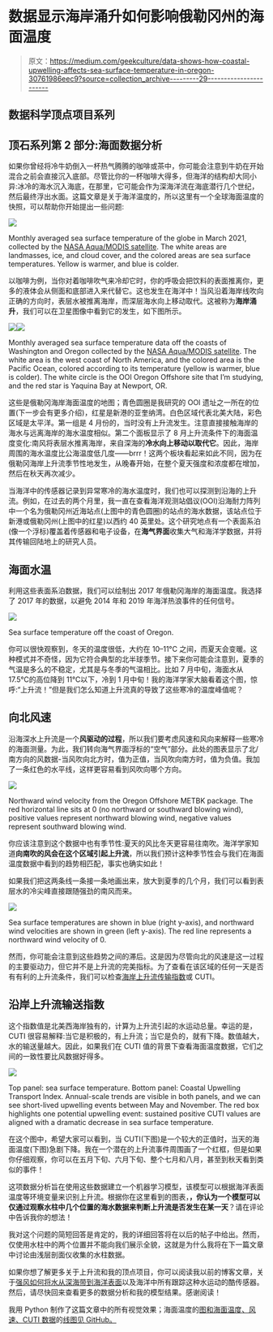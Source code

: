 # 数据显示海岸涌升如何影响俄勒冈州的海面温度

> 原文：<https://medium.com/geekculture/data-shows-how-coastal-upwelling-affects-sea-surface-temperature-in-oregon-30761986eec9?source=collection_archive---------29----------------------->

## 数据科学顶点项目系列

## 顶石系列第 2 部分:海面数据分析

如果你曾经将冷牛奶倒入一杯热气腾腾的咖啡或茶中，你可能会注意到牛奶在开始混合之前会直接沉入底部。尽管比你的一杯咖啡大得多，但海洋的结构却大同小异:冰冷的海水沉入海底，在那里，它可能会作为深海洋流在海底潜行几个世纪，然后最终浮出水面。这篇文章是关于海洋温度的，所以这里有一个全球海面温度的快照，可以帮助你开始提出一些问题:

![](img/aa75bc71979d74221a4947a98da5d48b.png)

Monthly averaged sea surface temperature of the globe in March 2021, collected by the [NASA Aqua/MODIS satellite](https://neo.sci.gsfc.nasa.gov/view.php?datasetId=MYD28M). The white areas are landmasses, ice, and cloud cover, and the colored areas are sea surface temperatures. Yellow is warmer, and blue is colder.

以咖啡为例，当你对着咖啡吹气来冷却它时，你的呼吸会把饮料的表面推离你，更多的液体会从侧面和底部进入来代替它。这也发生在海洋中！当风沿着海岸线吹向正确的方向时，表层水被推离海岸，而深层海水向上移动取代。这被称为**海岸涌升**，我们可以在卫星图像中看到它的发生，如下图所示。

![](img/b63159cac0f6f9026b3f68429cb9ecfc.png)![](img/52ef0b98d34345654d7147100b467e1d.png)

Monthly averaged sea surface temperature data off the coasts of Washington and Oregon collected by the [NASA Aqua/MODIS satellite](https://neo.sci.gsfc.nasa.gov/view.php?datasetId=MYD28M&year=2017). The white area is the west coast of North America, and the colored area is the Pacific Ocean, colored according to its temperature (yellow is warmer, blue is colder). The white circle is the OOI Oregon Offshore site that I’m studying, and the red star is Yaquina Bay at Newport, OR.

这些是俄勒冈海岸海面温度的地图；青色圆圈是我研究的 OOI 遗址之一所在的位置(下一步会有更多介绍)，红星是新港的亚奎纳湾。白色区域代表北美大陆，彩色区域是太平洋。第一组是 4 月份的，当时没有上升流发生。注意直接接触海岸的海水与远离海岸的海水温度相似。第二个面板显示了 8 月上升流条件下的海面温度变化:南风将表层水推离海岸，来自深海的**冷水向上移动以取代它**。因此，海岸周围的海水温度比公海温度低几度——brrr！这两个板块看起来如此不同，因为在俄勒冈海岸上升流季节性地发生，从晚春开始，在整个夏天强度和浓度都在增加，然后在秋天再次减少。

当海洋中的传感器记录到异常寒冷的海水温度时，我们也可以探测到沿海的上升流。例如，在过去的两个月里，我一直在查看海洋观测站倡议(OOI)沿海耐力阵列中一个名为俄勒冈州近海站点(上图中的青色圆圈)的站点的海水数据，该站点位于新港或俄勒冈州(上图中的红星)以西约 40 英里处。这个研究地点有一个表面系泊(像一个浮标)覆盖着传感器和电子设备，在**海气界面**收集大气和海洋学数据，并将其传输回陆地上的研究人员。

## 海面水温

利用这些表面系泊数据，我们可以绘制出 2017 年俄勒冈海岸的海面温度。我选择了 2017 年的数据，以避免 2014 年和 2019 年海洋热浪事件的任何信号。

![](img/1b7febf2a0c44b57f88330c746645b22.png)

Sea surface temperature off the coast of Oregon.

你可以很快观察到，冬天的温度很低，大约在 10–11°C 之间，而夏天会变暖。这种模式并不奇怪，因为它符合典型的北半球季节。接下来你可能会注意到，夏季的气温是多么的不稳定，尤其是与冬季的气温相比。比如 7 月中旬，海面水从 17.5℃的高位降到 11℃以下，冷到 1 月中旬！我的海洋学家大脑看着这个图，惊呼:“上升流！”但是我们怎么知道上升流真的导致了这些寒冷的温度峰值呢？

## 向北风速

沿海深水上升流是一个**风驱动的过程**，所以我们要考虑风速和风向来解释一些寒冷的海面测量。为此，我们转向海气界面浮标的“空气”部分。此处的图表显示了北/南方向的风数据-当风吹向北方时，值为正值，当风吹向南方时，值为负值。我加了一条红色的水平线，这样更容易看到风吹向哪个方向。

![](img/f0176a98a70b4a1c930164edd591267c.png)

Northward wind velocity from the Oregon Offshore METBK package. The red horizontal line sits at 0 (no northward or southward blowing wind), positive values represent northward blowing wind, negative values represent southward blowing wind.

你应该注意到这个数据中也有季节性:夏天的风比冬天更容易往南吹。海洋学家知道**向南吹的风会在这个区域引起上升流**，所以我们预计这种季节性会与我们在海面温度数据中看到的趋势相匹配，事实也确实如此！

如果我们把这两条线一条接一条地画出来，放大到夏季的几个月，我们可以看到表层水的冷尖峰直接跟随强劲的南风而来。

![](img/3125080fd2856587afac7f2b58397900.png)

Sea surface temperatures are shown in blue (right y-axis), and northward wind velocities are shown in green (left y-axis). The red line represents a northward wind velocity of 0.

然而，你可能会注意到这些趋势之间的滞后。这是因为尽管向北的风速是这一过程的主要驱动力，但它并不是上升流的完美指标。为了查看在该区域的任何一天是否有有利的上升流条件，我们可以检查[海岸上升流传输指数](https://oceanview.pfeg.noaa.gov/products/upwelling/cutibeuti)或 CUTI。

## 沿岸上升流输送指数

这个指数值是北美西海岸独有的，计算为上升流引起的水运动总量。幸运的是，CUTI 很容易解释:当它是积极的，有上升流；当它是负的，就有下降。数值越大，水的输送量越大。因此，如果我们在 CUTI 值的背景下查看海面温度数据，它们之间的一致性要比风数据好得多。

![](img/7583de1483eb20dde15cc19ff093f746.png)

Top panel: sea surface temperature. Bottom panel: Coastal Upwelling Transport Index. Annual-scale trends are visible in both panels, and we can see short-lived upwelling events between May and November. The red box highlights one potential upwelling event: sustained positive CUTI values are aligned with a dramatic decrease in sea surface temperature.

在这个图中，希望大家可以看到，当 CUTI(下图)是一个较大的正值时，当天的海面温度(下图)急剧下降。我在一个潜在的上升流事件周围画了一个红框，但是如果你仔细观察，你可以在五月下旬、六月下旬、整个七月和八月，甚至到秋天看到类似的事件！

这项数据分析旨在使用这些数据建立一个机器学习模型，该模型可以根据海洋表面温度等环境变量来识别上升流。根据你在这里看到的图表，**，你认为一个模型可以仅通过观察水柱中几个位置的海水数据来判断上升流是否发生在某一天**？请在评论中告诉我你的想法！

我对这个问题的简短回答是肯定的，我的详细回答将在以后的帖子中给出。然而，仅使用水柱中的两个位置并不能向我们展示全貌，这就是为什么我将在下一篇文章中讨论由浅层剖面仪收集的水柱数据。

如果你想了解更多关于上升流和我的顶点项目，你可以阅读我以前的博客文章，关于[强风如何将水从深海带到海洋表面](/geekculture/classifying-coastal-upwelling-using-environmental-variables-8e648d909170)以及海洋中所有跟踪这种水运动的酷传感器。然后，请尽快回来查看更多的数据分析和我的模型结果。感谢阅读！

我用 Python 制作了这篇文章中的所有视觉效果；海面温度的[图和海面温度、风速、CUTI 数据](https://github.com/dgumustel/blog_visualizations/blob/main/SST/modis-sst.ipynb)的[线图见 GitHub。](https://github.com/dgumustel/coastal-upwelling/blob/main/notebooks/02_data_analysis_2017.ipynb)